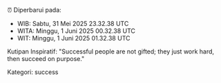 ⏰ Diperbarui pada:
- WIB: Sabtu, 31 Mei 2025 23.32.38 UTC
- WITA: Minggu, 1 Juni 2025 00.32.38 UTC
- WIT: Minggu, 1 Juni 2025 01.32.38 UTC

Kutipan Inspiratif:
"Successful people are not gifted; they just work hard, then succeed on purpose."


Kategori: success

